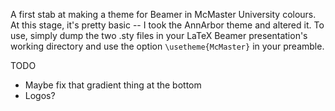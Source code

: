 A first stab at making a theme for Beamer in McMaster University colours. At this stage, it's pretty basic -- I took the AnnArbor theme and altered it. To use, simply dump the two .sty files in your LaTeX Beamer presentation's working directory and use the option ```\usetheme{McMaster}``` in your preamble.

TODO

* Maybe fix that gradient thing at the bottom
* Logos? 

